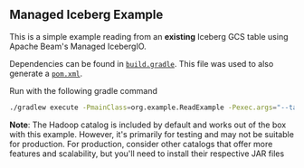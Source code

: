 Managed Iceberg Example
-----------------------

This is a simple example reading from an **existing** Iceberg GCS table using Apache Beam's Managed IcebergIO.

Dependencies can be found in [`build.gradle`](https://github.com/ahmedabu98/managed-iceberg-example/blob/master/build.gradle). This file was used to also generate a [`pom.xml`](https://github.com/ahmedabu98/managed-iceberg-example/blob/master/pom.xml).

Run with the following gradle command
```bash
./gradlew execute -PmainClass=org.example.ReadExample -Pexec.args="--table=$TABLE --warehouseLocation=$WAREHOUSE_LOCATION"
```

**Note**: The Hadoop catalog is included by default and works out of the box with this example. However, it's primarily
for testing and may not be suitable for production. For production, consider other catalogs that offer more features and
scalability, but you'll need to install their respective JAR files